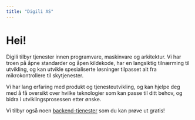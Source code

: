 ```yaml
---
title: "Digili AS"
---
```


# Hei!

Digili tilbyr tjenester innen programvare, maskinvare og arkitektur. Vi har troen på åpne standarder og åpen kildekode, har en langsiktig tilnærming til utvikling, og kan utvikle spesialiserte løsninger tilpasset alt fra mikrokontrollere til skytjenester. 

Vi har lang erfaring med produkt og tjenesteutvikling, og kan hjelpe deg med å få oversikt over hvilke teknologier som kan passe til ditt behov, og bidra i utviklingsprosessen etter ønske.

Vi tilbyr også noen [backend-tjenester](/services) som du kan prøve ut gratis!
